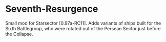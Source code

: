 # Seventh-Resurgence
Small mod for Starsector [0.97a-RC11]. Adds variants of ships built for the Sixth Battlegroup, who were rotated out of the Persean Sector just before the Collapse.
